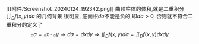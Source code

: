 
![[附件/Screenshot_20240124_192342.png]]
曲顶柱体的体积,就是二重积分$\displaystyle{\iint_{D}} f(x,y)d\sigma$ 的几何背景
很明显, 底面积$d\sigma$不能是负的,即$d\sigma >0$, 否则就不符合二重积分的定义了
$$
\vartriangle \sigma = \vartriangle x \cdot \vartriangle y 
\Longrightarrow   d \sigma = dx dy
\Longrightarrow  \iint_{D}f(x,y)d\sigma = \iint_{D}f(x,y)dxdy 
$$

